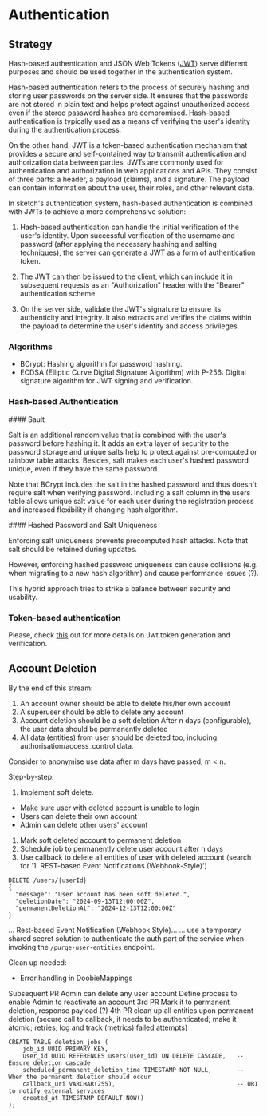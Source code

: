 # Authentication

## Strategy

Hash-based authentication and JSON Web Tokens ([JWT](https://jwt.io)) serve different purposes and should be used together in the authentication system.

Hash-based authentication refers to the process of securely hashing and storing user passwords on the server side. It ensures that the passwords are not stored in plain text and helps protect against unauthorized access even if the stored password hashes are compromised. Hash-based authentication is typically used as a means of verifying the user's identity during the authentication process.

On the other hand, JWT is a token-based authentication mechanism that provides a secure and self-contained way to transmit authentication and authorization data between parties. JWTs are commonly used for authentication and authorization in web applications and APIs. They consist of three parts: a header, a payload (claims), and a signature. The payload can contain information about the user, their roles, and other relevant data.

In sketch's authentication system, hash-based authentication is combined with JWTs to achieve a more comprehensive solution:

1. Hash-based authentication can handle the initial verification of the user's identity. Upon successful verification of the username and password (after applying the necessary hashing and salting techniques), the server can generate a JWT as a form of authentication token.

2. The JWT can then be issued to the client, which can include it in subsequent requests as an "Authorization" header with the "Bearer" authentication scheme.

3. On the server side, validate the JWT's signature to ensure its authenticity and integrity. It also extracts and verifies the claims within the payload to determine the user's identity and access privileges.

### Algorithms

* BCrypt: Hashing algorithm for password hashing.
* ECDSA (Elliptic Curve Digital Signature Algorithm) with P-256: Digital signature algorithm for JWT signing and verification.

### Hash-based Authentication

#### Sault

Salt is an additional random value that is combined with the user's password before hashing it. It adds an extra layer of security to the password storage and unique salts help to protect against pre-computed or rainbow table attacks. Besides, salt makes each user's hashed password unique, even if they have the same password.

Note that BCrypt includes the salt in the hashed password and thus doesn't require salt when verifying password.
Including a salt column in the users table allows unique salt value for each user during the registration process and increased flexibility if changing hash algorithm.

#### Hashed Password and Salt Uniqueness

Enforcing salt uniqueness prevents precomputed hash attacks. Note that salt should be retained during updates.

However, enforcing hashed password uniqueness can cause collisions (e.g. when migrating to a new hash algorithm) and cause performance issues (?).

This hybrid approach tries to strike a balance between security and usability.

### Token-based authentication

Please, check [this](https://github.com/rafaelfiume/sketch/pull/111) out for more details on Jwt token generation and verification.


## Account Deletion

By the end of this stream:
1) An account owner should be able to delete his/her own account
1) A superuser should be able to delete any account
1) Account deletion should be a soft deletion
After n days (configurable), the user data should be permanently deleted
1) All data (entities) from user should be deleted too, including authorisation/access_control data.

Consider to anonymise use data after m days have passed, m < n.

Step-by-step:
1) Implement soft delete.
  * Make sure user with deleted account is unable to login
  * Users can delete their own account
  * Admin can delete other users' account
1) Mark soft deleted account to permanent deletion
1) Schedule job to permanently delete user account after n days
1) Use callback to delete all entities of user with deleted account
    (search for '1. REST-based Event Notifications (Webhook-Style)')

```
DELETE /users/{userId}
{
  "message": "User account has been soft deleted.",
  "deletionDate": "2024-09-13T12:00:00Z",
  "permanentDeletionAt": "2024-12-13T12:00:00Z"
}
```

... Rest-based Event Notification (Webhook Style)...
... use a temporary shared secret solution to authenticate the auth part of the service when invoking
the `/purge-user-entities` endpoint.

Clean up needed:
 - Error handling in DoobieMappings

 Subsequent PR Admin can delete any user account
 Define process to enable Admin to reactivate an account
 3rd PR Mark it to permanent deletion, response payload (?)
 4th PR clean up all entities upon permanent deletion 
    (secure call to callback, it needs to be authenticated; make it atomic; retries; log and track (metrics) failed attempts)

```
CREATE TABLE deletion_jobs (
    job_id UUID PRIMARY KEY,
    user_id UUID REFERENCES users(user_id) ON DELETE CASCADE,   -- Ensure deletion cascade
    scheduled_permanent_deletion_time TIMESTAMP NOT NULL,       -- When the permanent deletion should occur
    callback_uri VARCHAR(255),                                  -- URI to notify external services
    created_at TIMESTAMP DEFAULT NOW()
);
```